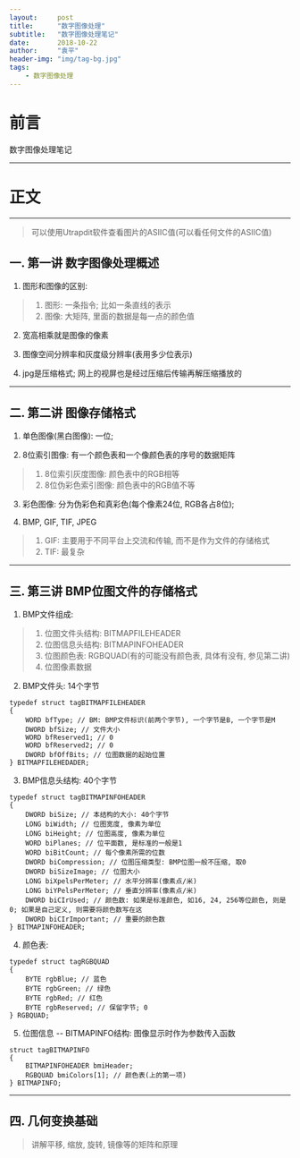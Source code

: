 ```yaml
---
layout:     post
title:      "数字图像处理"
subtitle:   "数字图像处理笔记"
date:       2018-10-22
author:     "袁平"
header-img: "img/tag-bg.jpg"
tags:
    - 数字图像处理
---
```


# 前言

数字图像处理笔记

----------------


# 正文

-------------

> 可以使用Utrapdit软件查看图片的ASIIC值(可以看任何文件的ASIIC值)

## 一. 第一讲 数字图像处理概述

1. 图形和图像的区别:

> 1. 图形: 一条指令; 比如一条直线的表示
> 2. 图像: 大矩阵, 里面的数据是每一点的颜色值

2. 宽高相乘就是图像的像素

3. 图像空间分辨率和灰度级分辨率(表用多少位表示)

4. jpg是压缩格式; 网上的视屏也是经过压缩后传输再解压缩播放的

-----------------

## 二. 第二讲 图像存储格式

1. 单色图像(黑白图像): 一位; 

2. 8位索引图像: 有一个颜色表和一个像颜色表的序号的数据矩阵

> 1. 8位索引灰度图像: 颜色表中的RGB相等
> 2. 8位伪彩色索引图像: 颜色表中的RGB值不等

3. 彩色图像: 分为伪彩色和真彩色(每个像素24位, RGB各占8位); 

4. BMP, GIF, TIF, JPEG
> 1. GIF: 主要用于不同平台上交流和传输, 而不是作为文件的存储格式
> 2. TIF: 最复杂

--------------------

## 三. 第三讲 BMP位图文件的存储格式

1. BMP文件组成: 

> 1. 位图文件头结构: BITMAPFILEHEADER
> 2. 位图信息头结构: BITMAPINFOHEADER
> 3. 位图颜色表: RGBQUAD(有的可能没有颜色表, 具体有没有, 参见第二讲)
> 4. 位图像素数据

2. BMP文件头: 14个字节

```
typedef struct tagBITMAPFILEHEADER
{
    WORD bfType; // BM: BMP文件标识(前两个字节), 一个字节是B, 一个字节是M
    DWORD bfSize; // 文件大小
    WORD bfReserved1; // 0
    WORD bfReserved2; // 0
    DWORD bfOffBits; // 位图数据的起始位置
} BITMAPFILEHEDADER; 
```

3. BMP信息头结构: 40个字节

```
typedef struct tagBITMAPINFOHEADER
{
    DWORD biSize; // 本结构的大小: 40个字节
    LONG biWidth; // 位图宽度, 像素为单位
    LONG biHeight; // 位图高度, 像素为单位
    WORD biPlanes; // 位平面数, 是标准的一般是1
    WORD biBitCount; // 每个像素所需的位数
    DWORD biCompression; // 位图压缩类型: BMP位图一般不压缩, 取0
    DWORD biSizeImage; // 位图大小
    LONG biXpelsPerMeter; // 水平分辨率(像素点/米)
    LONG biYPelsPerMeter; // 垂直分辨率(像素点/米)
    DWORD biCIrUsed; // 颜色数: 如果是标准颜色, 如16, 24, 256等位颜色, 则是0; 如果是自己定义, 则需要将颜色数写在这
    DWORD biCIrImportant; // 重要的颜色数
} BITMAPINFOHEADER;
```

4. 颜色表: 

```
typedef struct tagRGBQUAD 
{
    BYTE rgbBlue; // 蓝色
    BYTE rgbGreen; // 绿色
    BYTE rgbRed; // 红色
    BYTE rgbReserved; // 保留字节; 0
} RGBQUAD;
```

5. 位图信息 -- BITMAPINFO结构: 图像显示时作为参数传入函数

```
struct tagBITMAPINFO
{
    BITMAPINFOHEADER bmiHeader;
    RGBQUAD bmiColors[1]; // 颜色表(上的第一项)
} BITMAPINFO;
```

--------------------

## 四. 几何变换基础

> 讲解平移, 缩放, 旋转, 镜像等的矩阵和原理
